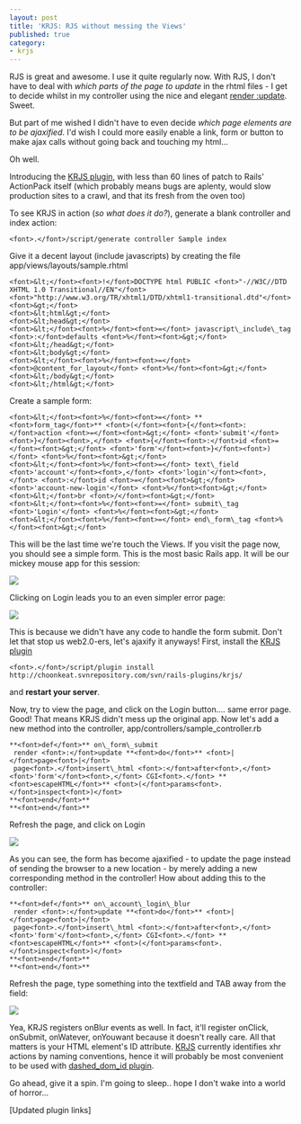 ```yaml
---
layout: post
title: 'KRJS: RJS without messing the Views'
published: true
category:
- krjs
---
```

RJS is great and awesome. I use it quite regularly now. With RJS, I don't have to deal with _which parts of the page to update_ in the rhtml files - I get to decide whilst in my controller using the nice and elegant [render :update](http://codefluency.com/articles/2006/05/27/rails-views-render-update-not-rjs/). Sweet.

But part of me wished I didn't have to even decide _which page elements are to be ajaxified_. I'd wish I could more easily enable a link, form or button to make ajax calls without going back and touching my html...

Oh well.

Introducing the [KRJS plugin](http://choonkeat.svnrepository.com/svn/rails-plugins/krjs/), with less than 60 lines of patch to Rails' ActionPack itself (which probably means bugs are aplenty, would slow production sites to a crawl, and that its fresh from the oven too)

To see KRJS in action (_so what does it do?_), generate a blank controller and index action:

    <font>.</font>/script/generate controller Sample index

Give it a decent layout (include javascripts) by creating the file app/views/layouts/sample.rhtml

    <font>&lt;</font><font>!</font>DOCTYPE html PUBLIC <font>"-//W3C//DTD XHTML 1.0 Transitional//EN"</font>
    <font>"http://www.w3.org/TR/xhtml1/DTD/xhtml1-transitional.dtd"</font><font>&gt;</font>
    <font>&lt;html&gt;</font>
    <font>&lt;head&gt;</font>
    <font>&lt;</font><font>%</font><font>=</font> javascript\_include\_tag <font>:</font>defaults <font>%</font><font>&gt;</font>
    <font>&lt;/head&gt;</font>
    <font>&lt;body&gt;</font>
    <font>&lt;</font><font>%</font><font>=</font> <font>@content_for_layout</font> <font>%</font><font>&gt;</font>
    <font>&lt;/body&gt;</font>
    <font>&lt;/html&gt;</font> 

Create a sample form:

    <font>&lt;</font><font>%</font><font>=</font> **<font>form_tag</font>** <font>(</font><font>{</font><font>:</font>action <font>=</font><font>&gt;</font> <font>'submit'</font><font>}</font><font>,</font> <font>{</font><font>:</font>id <font>=</font><font>&gt;</font> <font>'form'</font><font>}</font><font>)</font> <font>%</font><font>&gt;</font>
    <font>&lt;</font><font>%</font><font>=</font> text\_field <font>'account'</font><font>,</font> <font>'login'</font><font>,</font> <font>:</font>id <font>=</font><font>&gt;</font> <font>'account-new-login'</font> <font>%</font><font>&gt;</font><font>&lt;</font>br <font>/</font><font>&gt;</font>
    <font>&lt;</font><font>%</font><font>=</font> submit\_tag <font>'Login'</font> <font>%</font><font>&gt;</font>
    <font>&lt;</font><font>%</font><font>=</font> end\_form\_tag <font>%</font><font>&gt;</font> 

This will be the last time we're touch the Views. If you visit the page now, you should see a simple form. This is the most basic Rails app. It will be our mickey mouse app for this session:

[![](http://static.flickr.com/49/165073750_19cba41a79_m.jpg)](http://www.flickr.com/photos/choonkeat/165073750/)

Clicking on Login leads you to an even simpler error page:

[![](http://static.flickr.com/64/165073835_c5d9f5608a_m.jpg)](http://www.flickr.com/photos/choonkeat/165073835/)

This is because we didn't have any code to handle the form submit. Don't let that stop us web2.0-ers, let's ajaxify it anyways! First, install the [KRJS plugin](http://choonkeat.svnrepository.com/svn/rails-plugins/krjs/)

    <font>.</font>/script/plugin install http://choonkeat.svnrepository.com/svn/rails-plugins/krjs/

and **restart your server**.

Now, try to view the page, and click on the Login button.... same error page. Good! That means KRJS didn't mess up the original app. Now let's add a new method into the controller, app/controllers/sample\_controller.rb

    **<font>def</font>** on\_form\_submit
     render <font>:</font>update **<font>do</font>** <font>|</font>page<font>|</font>
     page<font>.</font>insert\_html <font>:</font>after<font>,</font> <font>'form'</font><font>,</font> CGI<font>.</font> **<font>escapeHTML</font>** <font>(</font>params<font>.</font>inspect<font>)</font>
    **<font>end</font>**
    **<font>end</font>**



Refresh the page, and click on Login

[![](http://static.flickr.com/45/165073881_98a6576eac_m.jpg)](http://www.flickr.com/photos/choonkeat/165073881/)

As you can see, the form has become ajaxified - to update the page instead of sending the browser to a new location - by merely adding a new corresponding method in the controller! How about adding this to the controller:



    **<font>def</font>** on\_account\_login\_blur
     render <font>:</font>update **<font>do</font>** <font>|</font>page<font>|</font>
     page<font>.</font>insert\_html <font>:</font>after<font>,</font> <font>'form'</font><font>,</font> CGI<font>.</font> **<font>escapeHTML</font>** <font>(</font>params<font>.</font>inspect<font>)</font>
    **<font>end</font>**
    **<font>end</font>**



Refresh the page, type something into the textfield and TAB away from the field:

[![](http://static.flickr.com/44/165073907_898d68f271_m.jpg)](http://www.flickr.com/photos/choonkeat/165073907/)

Yea, KRJS registers onBlur events as well. In fact, it'll register onClick, onSubmit, onWatever, onYouwant because it doesn't really care. All that matters is your HTML element's ID attribute. [KRJS](http://choonkeat.svnrepository.com/svn/rails-plugins/krjs/) currently identifies xhr actions by naming conventions, hence it will probably be most convenient to be used with [dashed\_](http://choonkeat.svnrepository.com/svn/rails-plugins/dashed_dom_id/)[dom\_id plugin](http://choonkeat.svnrepository.com/svn/rails-plugins/dashed_dom_id/).

Go ahead, give it a spin. I'm going to sleep.. hope I don't wake into a world of horror...

[Updated plugin links]

